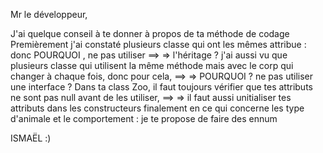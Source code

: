 Mr le développeur,

J'ai quelque conseil à te donner à propos de ta méthode de codage 
Premièrement j'ai constaté plusieurs classe qui ont les mêmes attribue : donc POURQUOI , ne pas utiliser 
==> => l'héritage ?
j'ai aussi vu que plusieurs classe qui utilisent la même méthode mais avec le corp qui changer à chaque fois, donc pour cela,
==> => POURQUOI ? ne pas utiliser une interface ?
Dans ta class Zoo, il faut toujours vérifier que tes attributs ne sont pas null avant de les utiliser, 
==> => il faut aussi unitialiser tes attributs dans les constructeurs
finalement en ce qui concerne les type d'animale et le comportement : je te propose de faire des ennum


ISMAËL :)